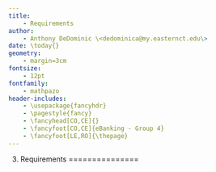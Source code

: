 ```yaml
---
title: 
	- Requirements
author:
    - Anthony DeDominic \<dedominica@my.easternct.edu\>
date: \today{}
geometry: 
	- margin=3cm
fontsize: 
	- 12pt
fontfamily: 
	- mathpazo
header-includes:
	- \usepackage{fancyhdr}
	- \pagestyle{fancy}
	- \fancyhead[CO,CE]{}
	- \fancyfoot[CO,CE]{eBanking - Group 4}
	- \fancyfoot[LE,RO]{\thepage}
---
```


3. Requirements
===============

